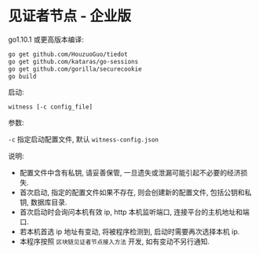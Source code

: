 # 见证者节点 - 企业版

go1.10.1 或更高版本编译:

```sh
go get github.com/HouzuoGuo/tiedot
go get github.com/kataras/go-sessions
go get github.com/gorilla/securecookie
go build
```

启动:

`witness [-c config_file]`

参数:

`-c` 指定启动配置文件, 默认 `witness-config.json`

说明:

* 配置文件中含有私钥, 请妥善保管, 一旦遗失或泄漏可能引起不必要的经济损失.
* 首次启动, 指定的配置文件如果不存在, 则会创建新的配置文件, 包括公钥和私钥, 数据库目录.
* 首次启动时会询问本机有效 ip, http 本机监听端口, 连接平台的主机地址和端口.
* 若本机首选 ip 地址有变动, 将被程序检测到, 启动时需要再次选择本机 ip.
* 本程序按照 `区块链见证者节点接入方法` 开发, 如有变动不另行通知.

